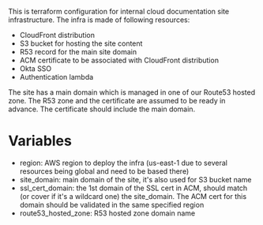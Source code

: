 This is terraform configuration for internal cloud documentation site infrastructure. The infra is made of 
following resources:

- CloudFront distribution
- S3 bucket for hosting the site content
- R53 record for the main site domain
- ACM certificate to be associated with CloudFront distribution
- Okta SSO
- Authentication lambda

The site has a main domain which is managed in one of our Route53 hosted zone. The R53 zone and the 
certificate are assumed to be ready in advance. The certificate should include the main domain.

# Variables

- region: AWS region to deploy the infra (us-east-1 due to several resources being global and need to be based there)
- site_domain: main domain of the site, it's also used for S3 bucket name
- ssl_cert_domain: the 1st domain of the SSL cert in ACM, should match (or cover if it's a wildcard one) 
the site_domain. The ACM cert for this domain should be validated in the same specified region
- route53_hosted_zone: R53 hosted zone domain name
